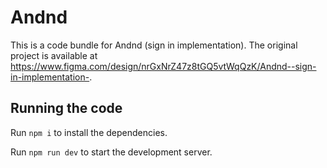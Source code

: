 # Andnd

This is a code bundle for Andnd (sign in implementation). The original project is available at https://www.figma.com/design/nrGxNrZ47z8tGQ5vtWqQzK/Andnd--sign-in-implementation-.

## Running the code

Run `npm i` to install the dependencies.

Run `npm run dev` to start the development server.
